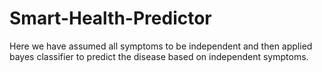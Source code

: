 # Smart-Health-Predictor

Here we have assumed all symptoms to be independent and then applied bayes classifier to predict the disease based on independent symptoms.
